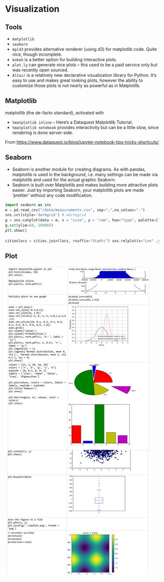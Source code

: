 # Visualization

## Tools

- `matplotlib`
- `seaborn`
- `mpld3` provides alternative renderer (using d3) for matplotlib code. Quite nice, though incomplete.
- `bokeh` is a better option for building interactive plots.
- `plot.ly` can generate nice plots – this used to be a paid service only but was recently open sourced.
- `Altair` is a relatively new declarative visualization library for Python. It’s easy to use and makes great looking plots, however the ability to customize those plots is not nearly as powerful as in Matplotlib.

## Matplotlib

matplotlib (the de-facto standard), activated with

- `%matplotlib inline` – Here’s a Dataquest Matplotlib Tutorial.
- `%matplotlib notebook` provides interactivity but can be a little slow, since rendering is done server-side.

From <https://www.dataquest.io/blog/jupyter-notebook-tips-tricks-shortcuts/>

## Seaborn

- Seaborn is another module for creating diagrams. As with pandas, matplotlib is used in the background, i.e. many settings can be made via matplotlib and used for the actual graphic Seaborn.
- Seaborn is built over Matplotlib and makes building more attractive plots easier. Just by importing Seaborn, your matplotlib plots are made ‘prettier’ without any code modification.

```py
import seaborn as sns
m = pd.read_csv("/data/measurements.csv", sep=";",na_values="-")
sns.set(style='darkgrid') # whitegrid
g = sns.catplot(data = m, x = "size", y = "ram", hue="type", palette=["#009bcc","#ff8200","#9bba00"])
g.set(ylim=(0, 10000))
plt.show()

citieslocs = cities.join(locs, rsuffix="Stadtc") sns.relplot(x="Lon" ,y="Lat", data = citieslocs, hue="Landkreis", size="Einwohner",sizes=(200,500))
```

## Plot

![plot](assets/plot.png)
